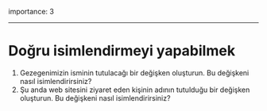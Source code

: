 importance: 3

---

# Doğru isimlendirmeyi yapabilmek 

1. Gezegenimizin isminin tutulacağı bir değişken oluşturun. Bu değişkeni nasıl isimlendirirsiniz?
2. Şu anda web sitesini ziyaret eden kişinin adının tutulduğu bir değişken oluşturun. Bu değişkeni nasıl isimlendirirsiniz? 
